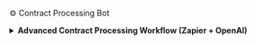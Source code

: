 ⚙️ Contract Processing Bot
<details> <summary><strong>Advanced Contract Processing Workflow (Zapier + OpenAI)</strong></summary>
<details>
<summary><strong>Advanced Contract Processing Workflow (Zapier + OpenAI)</strong></summary>
Automates contract analysis and routing using Zapier and OpenAI.
flowchart LR
  %% Intake
  A1["(1) Gmail Trigger: new attachment containing 'contract'"]
  A2["(2) Slack: immediate intake notification"]
  A3{"(3) Filter: file is a contract?"}
  A1 --> A2 --> A3

  %% Storage
  A3 -- Yes --> A4["(4) Save to Google Drive → /Contracts/Incoming"]
  A3 -- No  --> R1["Stop + Log skip in Sheets"] --> H1[End]

  %% AI extraction + validation
  B1["(5) OpenAI: extract JSON (parties, dates, amounts, renewal, risks)"]
  B2{"Schema-valid JSON?"}
  B1 --> B2
  B2 -- No --> B1R["Retry with stricter instructions + examples"]
  B1R --> B2
  B2 -- Yes --> C1["(6) Code by Zapier: parse JSON → typed fields"]

  %% Logging
  A4 --> B1
  C1 --> D1["(7) Google Sheets: append run log (inputs, outputs, file link)"]

  %% Routing
  D1 --> D2{"(8) Risks detected or missing clauses?"}
  D2 -- Yes --> E1["Slack: human review thread with summary + Drive link"]
  D2 -- No  --> F1["Move file → /Contracts/Approved"]
  F1 --> F2["(9) Gmail: confirmation email to requester"]

  %% Terminate
  E1 --> H1
  F2 --> H1
</details>
**Workflow Steps**

1. **Trigger:** Gmail — new attachment containing “contract”
2. **Notify:** Send immediate Slack notification (intake)
3. **Filter:** Only process contract files (skip & log others)
4. **Store:** Upload to Google Drive → `/Contracts/Incoming`
5. **Extract:** OpenAI step creates JSON summary (parties, dates, amounts, renewal, risks)
6. **Parse:** Code by Zapier converts JSON to typed fields
7. **Log:** Append all run details to Google Sheets
8. **Route:** If risks found → Slack human review thread; else continue
9. **Confirm:** Send email confirmations for auto-approved contracts
